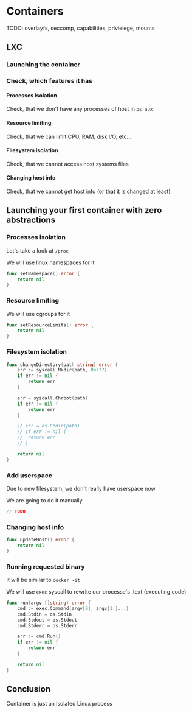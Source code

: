 # Containers

TODO: overlayfs, seccomp, capabilities, privielege, mounts

## LXC

### Launching the container

### Check, which features it has

#### Processes isolation

Check, that we don't have any processes of host in `ps aux`

#### Resource limiting

Check, that we can limit CPU, RAM, disk I/O, etc...

#### Filesystem isolation

Check, that we cannot access host systems files

#### Changing host info

Check, that we cannot get host info (or that it is changed at least)

## Launching your first container with zero abstractions

### Processes isolation

Let's take a look at `/proc`

We will use linux namespaces for it

```go
func setNamespace() error {
	return nil
}
```

### Resource limiting

We will use cgroups for it

```go
func setResourceLimits() error {
	return nil
}
```

### Filesystem isolation

```go
func changeDirectory(path string) error {
	err := syscall.Mkdir(path, 0o777)
	if err != nil {
		return err
	}

	err = syscall.Chroot(path)
	if err != nil {
		return err
	}

	// err = os.Chdir(path)
	// if err != nil {
	// 	return err
	// }

	return nil
}
```

### Add userspace

Due to new filesystem, we don't really have userspace now

We are going to do it manually

```go
// TODO
```

### Changing host info

```go
func updateHost() error {
	return nil
}
```

### Running requested binary

It will be similar to `docker -it`

We will use `exec` syscall to rewrite our processe's .text (executing code)

```go
func run(argv []string) error {
	cmd := exec.Command(argv[0], argv[1:]...)
	cmd.Stdin = os.Stdin
	cmd.Stdout = os.Stdout
	cmd.Stderr = os.Stderr

	err := cmd.Run()
	if err != nil {
		return err
	}

	return nil
}
```

## Conclusion

Container is just an isolated Linux process
